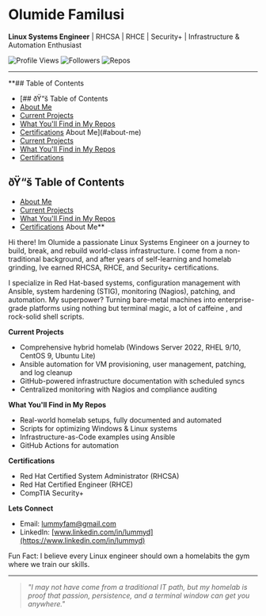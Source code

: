 ﻿#  Olumide Familusi

**Linux Systems Engineer** | RHCSA | RHCE | Security+ | Infrastructure & Automation Enthusiast

![Profile Views](https://komarev.com/ghpvc/?username=lummidizzle&color=blue)
![Followers](https://img.shields.io/github/followers/lummidizzle?label=Follow&style=social)
![Repos](https://img.shields.io/badge/Public_Repos-Open%20Lab-informational)

---

 **##  Table of Contents
- [## ðŸ“š Table of Contents
- [About Me](#about-me)
- [Current Projects](#current-projects)
- [What You'll Find in My Repos](#what-youll-find-in-my-repos)
- [Certifications](#certifications)
About Me](#about-me)
- [Current Projects](#current-projects)
- [What You'll Find in My Repos](#what-youll-find-in-my-repos)
- [Certifications](#certifications)
## ðŸ“š Table of Contents
- [About Me](#about-me)
- [Current Projects](#current-projects)
- [What You'll Find in My Repos](#what-youll-find-in-my-repos)
- [Certifications](#certifications)
About Me**

Hi there! Im Olumide  a passionate Linux Systems Engineer on a journey to build, break, and rebuild world-class infrastructure. I come from a non-traditional background, and after years of self-learning and homelab grinding, Ive earned RHCSA, RHCE, and Security+ certifications.

I specialize in Red Hat-based systems, configuration management with Ansible, system hardening (STIG), monitoring (Nagios), patching, and automation. My superpower? Turning bare-metal machines into enterprise-grade platforms using nothing but terminal magic, a lot of caffeine , and rock-solid shell scripts.

 **Current Projects**
- Comprehensive hybrid homelab (Windows Server 2022, RHEL 9/10, CentOS 9, Ubuntu Lite)
- Ansible automation for VM provisioning, user management, patching, and log cleanup
- GitHub-powered infrastructure documentation with scheduled syncs
- Centralized monitoring with Nagios and compliance auditing

 **What You'll Find in My Repos**
- Real-world homelab setups, fully documented and automated
- Scripts for optimizing Windows & Linux systems
- Infrastructure-as-Code examples using Ansible
- GitHub Actions for automation

 **Certifications**
- Red Hat Certified System Administrator (RHCSA)
- Red Hat Certified Engineer (RHCE)
- CompTIA Security+

 **Lets Connect**
- Email: [lummyfam@gmail.com](mailto:lummyfam@gmail.com)
- LinkedIn: [www.linkedin.com/in/lummyd](https://www.linkedin.com/in/lummyd)

 Fun Fact: I believe every Linux engineer should own a homelabits the gym where we train our skills.

---

> *"I may not have come from a traditional IT path, but my homelab is proof that passion, persistence, and a terminal window can get you anywhere."*






